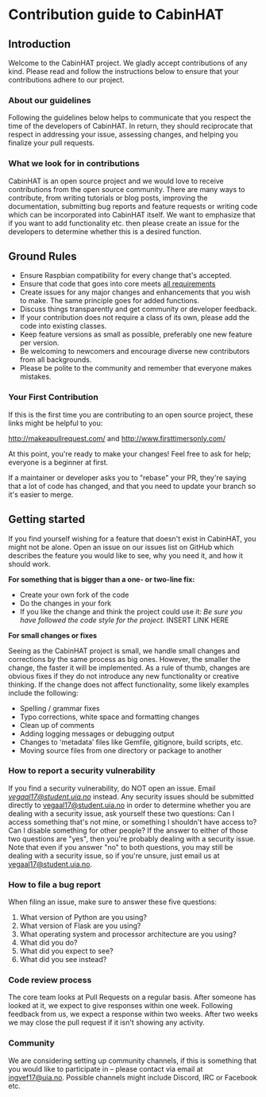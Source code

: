 # Contribution guide to CabinHAT

## Introduction
Welcome to the CabinHAT project. We gladly accept contributions of any kind. Please read and follow the instructions below to ensure that your contributions adhere to our project.


### About our guidelines
Following the guidelines below helps to communicate that you respect the time of the developers of CabinHAT. In return, they should reciprocate that respect in addressing your issue, assessing changes, and helping you finalize your pull requests.

### What we look for in contributions
CabinHAT is an open source project and we would love to receive contributions from the open source community. There are many ways to contribute, from writing tutorials or blog posts, improving the documentation, submitting bug reports and feature requests or writing code which can be incorporated into CabinHAT itself. We want to emphasize that if you want to add functionality etc. then please create an issue for the developers to determine whether this is a desired function. 

## Ground Rules
* Ensure Raspbian compatibility for every change that's accepted. 
* Ensure that code that goes into core meets [all requirements](https://github.com/Espen84/CabinHAT/blob/master/SYSARCH-CODE-REQUIREMENTS.md)
* Create issues for any major changes and enhancements that you wish to make. The same principle goes for added functions. 
* Discuss things transparently and get community or developer feedback.
* If your contribution does not require a class of its own, please add the code into existing classes.
* Keep feature versions as small as possible, preferably one new feature per version.
* Be welcoming to newcomers and encourage diverse new contributors from all backgrounds.
* Please be polite to the community and remember that everyone makes mistakes. 

### Your First Contribution
If this is the first time you are contributing to an open source project, these links might be helpful to you: 

http://makeapullrequest.com/ and http://www.firsttimersonly.com/

At this point, you're ready to make your changes! Feel free to ask for help; everyone is a beginner at first.

If a maintainer or developer asks you to "rebase" your PR, they're saying that a lot of code has changed, and that you need to update your branch so it's easier to merge.

## Getting started

If you find yourself wishing for a feature that doesn't exist in CabinHAT, you might not be alone. Open an issue on our issues list on GitHub which describes the feature you would like to see, why you need it, and how it should work. 

**For something that is bigger than a one- or two-line fix:**

* Create your own fork of the code
* Do the changes in your fork
* If you like the change and think the project could use it: *Be sure you have followed the code style for the project.* 
  INSERT LINK HERE

**For small changes or fixes**

Seeing as the CabinHAT project is small, we handle small changes and corrections by the same process as big ones. However, the smaller the change, the faster it will be implemented. As a rule of thumb, changes are obvious fixes if they do not introduce any new functionality or creative thinking. If the change does not affect functionality, some likely examples include the following:
* Spelling / grammar fixes
* Typo corrections, white space and formatting changes
* Clean up of comments
* Adding logging messages or debugging output
* Changes to ‘metadata’ files like Gemfile, gitignore, build scripts, etc.
* Moving source files from one directory or package to another


### How to report a security vulnerability
If you find a security vulnerability, do NOT open an issue. Email *vegaal17@student.uia.no* instead.
Any security issues should be submitted directly to vegaal17@student.uia.no in order to determine whether you are dealing with a security issue, ask yourself these two questions:
Can I access something that's not mine, or something I shouldn't have access to?
Can I disable something for other people?
If the answer to either of those two questions are "yes", then you're probably dealing with a security issue. Note that even if you answer "no" to both questions, you may still be dealing with a security issue, so if you're unsure, just email us at vegaal17@student.uia.no.

### How to file a bug report
When filing an issue, make sure to answer these five questions:
1. What version of Python are you using?
1. What version of Flask are you using?
1. What operating system and processor architecture are you using?
1. What did you do?
1. What did you expect to see?
1. What did you see instead? 


### Code review process
The core team looks at Pull Requests on a regular basis. After someone has looked at it, we expect to give responses within one week. Following feedback from us, we expect a response within two weeks. After two weeks we may close the pull request if it isn't showing any activity.

### Community
We are considering setting up community channels, if this is something that you would like to participate in – please contact via email at ingvef17@uia.no. Possible channels might include Discord, IRC or Facebook etc. 

